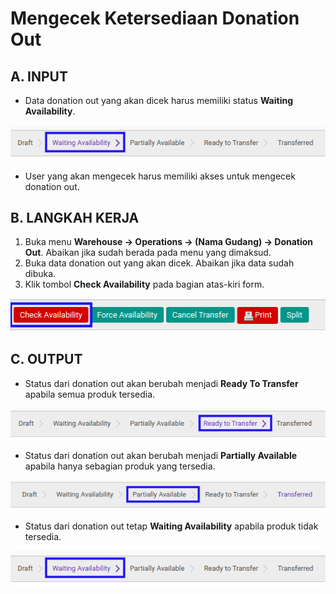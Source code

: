 # Mengecek Ketersediaan Donation Out

## A. INPUT

* Data donation out yang akan dicek harus memiliki status **Waiting Availability**.

![](../../img/donation-out/status-waiting-availability.png)

* User yang akan mengecek harus memiliki akses untuk mengecek donation out.

## B. LANGKAH KERJA

1. Buka menu **Warehouse -> Operations -> (Nama Gudang) -> Donation Out**. Abaikan jika sudah berada pada menu yang dimaksud.
2. Buka data donation out yang akan dicek. Abaikan jika data sudah dibuka.
3. Klik tombol **Check Availability** pada bagian atas-kiri form.

![](../../img/donation-out/tombol-check.png)

## C. OUTPUT

* Status dari donation out akan berubah menjadi **Ready To Transfer** apabila semua produk tersedia.

![](../../img/donation-out/status-ready-to-transfer.png)

* Status dari donation out akan berubah menjadi **Partially Available** apabila hanya sebagian produk yang tersedia.

![](../../img/donation-out/status-partial.png)

* Status dari donation out tetap **Waiting Availability** apabila produk tidak tersedia.

![](../../img/donation-out/status-waiting-availability.png)
